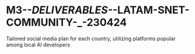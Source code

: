 # M3-_-DELIVERABLES-_-LATAM-SNET-COMMUNITY-_-230424
Tailored social media plan for each country, utilizing platforms popular among local AI developers 
